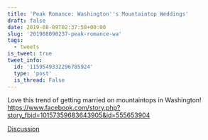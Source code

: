 ```yaml
---
title: 'Peak Romance: Washington''s Mountaintop Weddings'
draft: false
date: 2019-08-09T02:37:58+00:00
slug: '201908090237-peak-romance-wa'
tags:
  - tweets
is_tweet: true
tweet_info:
  id: '1159549332296785924'
  type: 'post'
  is_thread: False
---
```




Love this trend of getting married on mountaintops in Washington! <https://www.facebook.com/story.php?story_fbid=10157359683643905&id=555653904>

[Discussion](https://x.com/sytelus/status/1159549332296785924)
